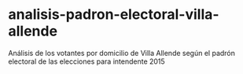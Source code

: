 # analisis-padron-electoral-villa-allende
Análisis de los votantes por domicilio de Villa Allende según el padrón electoral de las elecciones para intendente 2015
